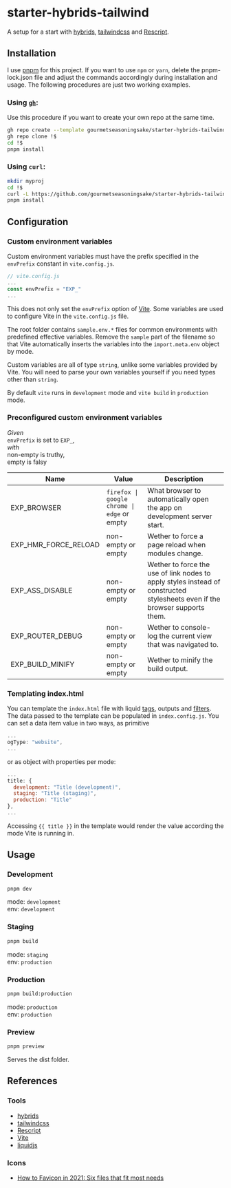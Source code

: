 # starter-hybrids-tailwind

A setup for a start with [hybrids](https://hybrids.js.org), [tailwindcss](https://tailwindcss.com) and [Rescript](https://rescript-lang.org/).

## Installation

I use [pnpm](https://pnpm.io/) for this project. If you want to use `npm` or `yarn`, delete the pnpm-lock.json file and adjust the commands accordingly during installation and usage. The following procedures are just two working examples.

### Using [`gh`](https://cli.github.com/):

Use this procedure if you want to create your own repo at the same time.

```bash
gh repo create --template gourmetseasoningsake/starter-hybrids-tailwind --private my-project-name
gh repo clone !$
cd !$
pnpm install
```

### Using `curl`:

```bash
mkdir myproj
cd !$
curl -L https://github.com/gourmetseasoningsake/starter-hybrids-tailwind/tarball/main | tar --strip=1 -x
pnpm install
```

## Configuration

### Custom environment variables

Custom environment variables must have the prefix specified in the `envPrefix` constant in `vite.config.js`.

```javascript
// vite.config.js
...
const envPrefix = "EXP_"
...
```
This does not only set the `envPrefix` option of [Vite](https://vitejs.dev/). Some variables are used to configure Vite in the `vite.config.js` file.

The root folder contains `sample.env.*` files for common environments with predefined effective variables. Remove the `sample` part of the filename so that Vite automatically inserts the variables into the `import.meta.env` object by mode.

Custom variables are all of type `string`, unlike some variables provided by Vite. You will need to parse your own variables yourself if you need types other than `string`.

By default `vite` runs in `development` mode and `vite build` in `production` mode.

### Preconfigured custom environment variables

_Given_<br>
`envPrefix` is set to `EXP_`,<br>
_with_<br>
non-empty is truthy,<br>
empty is falsy

| Name | Value | Description |
| ---- | ----- | ----------- |
| EXP_BROWSER	| `firefox \| google chrome \| edge` or empty | What browser to automatically open the app on development server start. | 
| EXP_HMR_FORCE_RELOAD | non-empty or empty | Wether to force a page reload when modules change. | 
| EXP_ASS_DISABLE	| non-empty or empty  | Wether to force the use of link nodes to apply styles instead of constructed stylesheets even if the browser supports them. | 
| EXP_ROUTER_DEBUG | non-empty or empty | Wether to console-log the current view that was navigated to. | 
| EXP_BUILD_MINIFY | non-empty or empty | Wether to minify the build output. |

### Templating index.html

You can template the `index.html` file with liquid [tags](https://liquidjs.com/tags/overview.html), outputs and [filters](https://liquidjs.com/filters/overview.html). The data passed to the template can be populated in `index.config.js`. You can set a data item value in two ways, as primitive
```javascript
...
ogType: "website",
...
```
or as object with properties per mode:
```javascript
...
title: {
  development: "Title (development)",
  staging: "Title (staging)",
  production: "Title"
},
...
```
Accessing `{{ title }}` in the template would render the value according the mode Vite is running in.

## Usage

### Development

```bash
pnpm dev
```

mode: `development`<br>
env: `development`

### Staging

```bash
pnpm build
```

mode: `staging`<br>
env: `production`

### Production

```bash
pnpm build:production
```

mode: `production`<br>
env: `production`

### Preview

```bash
pnpm preview
```

Serves the dist folder.

## References

### Tools

- [hybrids](https://hybrids.js.org)
- [tailwindcss](https://tailwindcss.com)
- [Rescript](https://rescript-lang.org/)
- [Vite](https://vitejs.dev/)
- [liquidjs](https://liquidjs.com/)

### Icons

- [How to Favicon in 2021: Six files that fit most needs](https://evilmartians.com/chronicles/how-to-favicon-in-2021-six-files-that-fit-most-needs)
